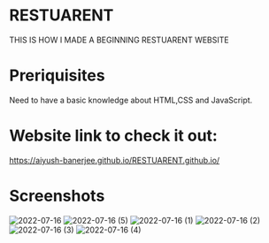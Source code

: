 # RESTUARENT
THIS IS HOW I MADE A BEGINNING RESTUARENT WEBSITE
# Preriquisites
Need to have a basic knowledge about HTML,CSS and JavaScript.
# Website link to check it out:
https://aiyush-banerjee.github.io/RESTUARENT.github.io/

# Screenshots
![2022-07-16](https://user-images.githubusercontent.com/104263167/179350889-64a5e91c-1f02-4195-855b-4a624bada08b.png)
![2022-07-16 (5)](https://user-images.githubusercontent.com/104263167/179350890-d1bacc02-48c2-45cb-97f6-9ac5eab0ff87.png)
![2022-07-16 (1)](https://user-images.githubusercontent.com/104263167/179350893-0d73b63c-dab4-4a5b-bc7e-58f3c68a2d30.png)
![2022-07-16 (2)](https://user-images.githubusercontent.com/104263167/179350898-74ca55b1-b8ef-4850-8fcc-f168f4e1b42f.png)
![2022-07-16 (3)](https://user-images.githubusercontent.com/104263167/179350901-5170ddfe-93bf-48bb-ae7a-9d3d3f0f4f00.png)
![2022-07-16 (4)](https://user-images.githubusercontent.com/104263167/179350903-c56881d1-3ca2-431c-acc4-5b99ca4b0591.png)
